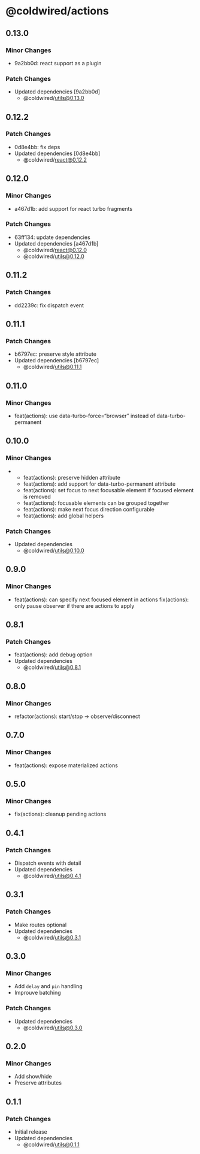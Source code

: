 # @coldwired/actions

## 0.13.0

### Minor Changes

- 9a2bb0d: react support as a plugin

### Patch Changes

- Updated dependencies [9a2bb0d]
  - @coldwired/utils@0.13.0

## 0.12.2

### Patch Changes

- 0d8e4bb: fix deps
- Updated dependencies [0d8e4bb]
  - @coldwired/react@0.12.2

## 0.12.0

### Minor Changes

- a467d1b: add support for react turbo fragments

### Patch Changes

- 63ff134: update dependencies
- Updated dependencies [a467d1b]
  - @coldwired/react@0.12.0
  - @coldwired/utils@0.12.0

## 0.11.2

### Patch Changes

- dd2239c: fix dispatch event

## 0.11.1

### Patch Changes

- b6797ec: preserve style attribute
- Updated dependencies [b6797ec]
  - @coldwired/utils@0.11.1

## 0.11.0

### Minor Changes

- feat(actions): use data-turbo-force=“browser” instead of data-turbo-permanent

## 0.10.0

### Minor Changes

- - feat(actions): preserve hidden attribute
  - feat(actions): add support for data-turbo-permanent attribute
  - feat(actions): set focus to next focusable element if focused element is removed
  - feat(actions): focusable elements can be grouped together
  - feat(actions): make next focus direction configurable
  - feat(actions): add global helpers

### Patch Changes

- Updated dependencies
  - @coldwired/utils@0.10.0

## 0.9.0

### Minor Changes

- feat(actions): can specify next focused element in actions
  fix(actions): only pause observer if there are actions to apply

## 0.8.1

### Patch Changes

- feat(actions): add debug option
- Updated dependencies
  - @coldwired/utils@0.8.1

## 0.8.0

### Minor Changes

- refactor(actions): start/stop -> observe/disconnect

## 0.7.0

### Minor Changes

- feat(actions): expose materialized actions

## 0.5.0

### Minor Changes

- fix(actions): cleanup pending actions

## 0.4.1

### Patch Changes

- Dispatch events with detail
- Updated dependencies
  - @coldwired/utils@0.4.1

## 0.3.1

### Patch Changes

- Make routes optional
- Updated dependencies
  - @coldwired/utils@0.3.1

## 0.3.0

### Minor Changes

- Add `delay` and `pin` handling
- Improuve batching

### Patch Changes

- Updated dependencies
  - @coldwired/utils@0.3.0

## 0.2.0

### Minor Changes

- Add show/hide
- Preserve attributes

## 0.1.1

### Patch Changes

- Initial release
- Updated dependencies
  - @coldwired/utils@0.1.1
